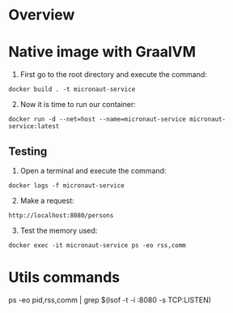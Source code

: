 # Overview

# Native image with GraalVM

1. First go to the root directory and execute the command:

`docker build . -t micronaut-service`

2. Now it is time to run our container:

`docker run -d --net=host --name=micronaut-service micronaut-service:latest`

## Testing

1. Open a terminal and execute the command:

`docker logs -f micronaut-service`

2. Make a request:

`http://localhost:8080/persons`

3. Test the memory used:

`docker exec -it micronaut-service ps -eo rss,comm`

# Utils commands

ps -eo pid,rss,comm | grep $(lsof -t -i :8080 -s TCP:LISTEN)